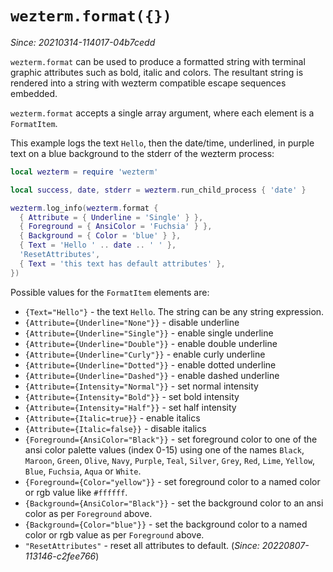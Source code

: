 # `wezterm.format({})`

*Since: 20210314-114017-04b7cedd*

`wezterm.format` can be used to produce a formatted string
with terminal graphic attributes such as bold, italic and colors.
The resultant string is rendered into a string with wezterm
compatible escape sequences embedded.

`wezterm.format` accepts a single array argument, where each
element is a `FormatItem`.

This example logs the text `Hello`, then the date/time, underlined, in purple
text on a blue background to the stderr of the wezterm process:

```lua
local wezterm = require 'wezterm'

local success, date, stderr = wezterm.run_child_process { 'date' }

wezterm.log_info(wezterm.format {
  { Attribute = { Underline = 'Single' } },
  { Foreground = { AnsiColor = 'Fuchsia' } },
  { Background = { Color = 'blue' } },
  { Text = 'Hello ' .. date .. ' ' },
  'ResetAttributes',
  { Text = 'this text has default attributes' },
})
```

Possible values for the `FormatItem` elements are:

* `{Text="Hello"}` - the text `Hello`. The string can be any string expression.
* `{Attribute={Underline="None"}}` - disable underline
* `{Attribute={Underline="Single"}}` - enable single underline
* `{Attribute={Underline="Double"}}` - enable double underline
* `{Attribute={Underline="Curly"}}` - enable curly underline
* `{Attribute={Underline="Dotted"}}` - enable dotted underline
* `{Attribute={Underline="Dashed"}}` - enable dashed underline
* `{Attribute={Intensity="Normal"}}` - set normal intensity
* `{Attribute={Intensity="Bold"}}` - set bold intensity
* `{Attribute={Intensity="Half"}}` - set half intensity
* `{Attribute={Italic=true}}` - enable italics
* `{Attribute={Italic=false}}` - disable italics
* `{Foreground={AnsiColor="Black"}}` - set foreground color to one of the ansi color palette values (index 0-15) using one of the names `Black`, `Maroon`, `Green`, `Olive`, `Navy`, `Purple`, `Teal`, `Silver`, `Grey`, `Red`, `Lime`, `Yellow`, `Blue`, `Fuchsia`, `Aqua` or `White`.
* `{Foreground={Color="yellow"}}` - set foreground color to a named color or rgb value like `#ffffff`.
* `{Background={AnsiColor="Black"}}` - set the background color to an ansi color as per `Foreground` above.
* `{Background={Color="blue"}}` - set the background color to a named color or rgb value as per `Foreground` above.
* `"ResetAttributes"` - reset all attributes to default. (*Since: 20220807-113146-c2fee766*)
